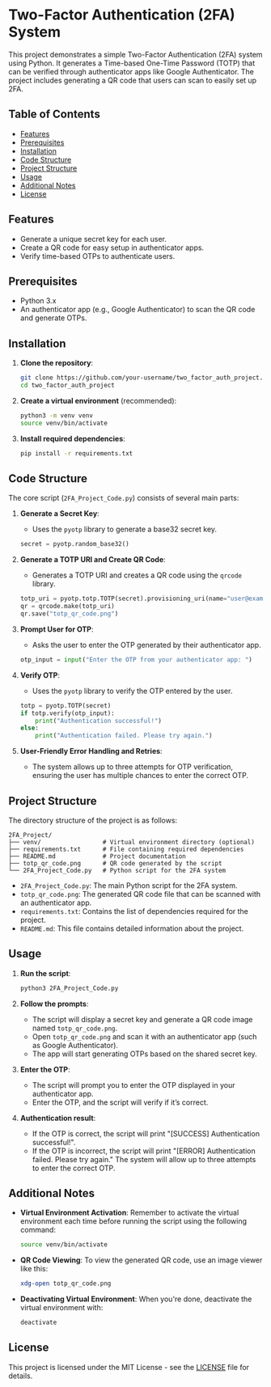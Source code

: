 # Two-Factor Authentication (2FA) System

This project demonstrates a simple Two-Factor Authentication (2FA) system using Python. It generates a Time-based One-Time Password (TOTP) that can be verified through authenticator apps like Google Authenticator. The project includes generating a QR code that users can scan to easily set up 2FA.

## Table of Contents

- [Features](#features)
- [Prerequisites](#prerequisites)
- [Installation](#installation)
- [Code Structure](#code-structure)
- [Project Structure](#project-structure)
- [Usage](#usage)
- [Additional Notes](#additional-notes)
- [License](#license)

## Features

- Generate a unique secret key for each user.
- Create a QR code for easy setup in authenticator apps.
- Verify time-based OTPs to authenticate users.

## Prerequisites

- Python 3.x
- An authenticator app (e.g., Google Authenticator) to scan the QR code and generate OTPs.

## Installation

1. **Clone the repository**:
   ```bash
   git clone https://github.com/your-username/two_factor_auth_project.git
   cd two_factor_auth_project
   ```

2. **Create a virtual environment** (recommended):
   ```bash
   python3 -m venv venv
   source venv/bin/activate
   ```

3. **Install required dependencies**:
   ```bash
   pip install -r requirements.txt
   ```

## Code Structure

The core script (`2FA_Project_Code.py`) consists of several main parts:

1. **Generate a Secret Key**:
   - Uses the `pyotp` library to generate a base32 secret key.
   ```python
   secret = pyotp.random_base32()
   ```

2. **Generate a TOTP URI and Create QR Code**:
   - Generates a TOTP URI and creates a QR code using the `qrcode` library.
   ```python
   totp_uri = pyotp.totp.TOTP(secret).provisioning_uri(name="user@example.com", issuer_name="YourApp")
   qr = qrcode.make(totp_uri)
   qr.save("totp_qr_code.png")
   ```

3. **Prompt User for OTP**:
   - Asks the user to enter the OTP generated by their authenticator app.
   ```python
   otp_input = input("Enter the OTP from your authenticator app: ")
   ```

4. **Verify OTP**:
   - Uses the `pyotp` library to verify the OTP entered by the user.
   ```python
   totp = pyotp.TOTP(secret)
   if totp.verify(otp_input):
       print("Authentication successful!")
   else:
       print("Authentication failed. Please try again.")
   ```

5. **User-Friendly Error Handling and Retries**:
   - The system allows up to three attempts for OTP verification, ensuring the user has multiple chances to enter the correct OTP.
   
## Project Structure

The directory structure of the project is as follows:

```
2FA_Project/
├── venv/                 # Virtual environment directory (optional)
├── requirements.txt      # File containing required dependencies
├── README.md             # Project documentation
├── totp_qr_code.png      # QR code generated by the script
└── 2FA_Project_Code.py   # Python script for the 2FA system
```

- `2FA_Project_Code.py`: The main Python script for the 2FA system.
- `totp_qr_code.png`: The generated QR code file that can be scanned with an authenticator app.
- `requirements.txt`: Contains the list of dependencies required for the project.
- `README.md`: This file contains detailed information about the project.

## Usage

1. **Run the script**:
   ```bash
   python3 2FA_Project_Code.py
   ```

2. **Follow the prompts**:
   - The script will display a secret key and generate a QR code image named `totp_qr_code.png`.
   - Open `totp_qr_code.png` and scan it with an authenticator app (such as Google Authenticator).
   - The app will start generating OTPs based on the shared secret key.

3. **Enter the OTP**:
   - The script will prompt you to enter the OTP displayed in your authenticator app.
   - Enter the OTP, and the script will verify if it’s correct.

4. **Authentication result**:
   - If the OTP is correct, the script will print "[SUCCESS] Authentication successful!".
   - If the OTP is incorrect, the script will print "[ERROR] Authentication failed. Please try again." The system will allow up to three attempts to enter the correct OTP.

## Additional Notes

- **Virtual Environment Activation**: Remember to activate the virtual environment each time before running the script using the following command:
  ```bash
  source venv/bin/activate
  ```

- **QR Code Viewing**: To view the generated QR code, use an image viewer like this:
  ```bash
  xdg-open totp_qr_code.png
  ```

- **Deactivating Virtual Environment**: When you're done, deactivate the virtual environment with:
  ```bash
  deactivate
  ```

## License

This project is licensed under the MIT License - see the [LICENSE](LICENSE) file for details.

